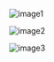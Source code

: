 ![image1](D:\Felix\Documents\GitHub\Pl-900-Power-Platform-Fundamentals\Media\M00Lab00_Introduction\image1.png)

![image2](D:\Felix\Documents\GitHub\Pl-900-Power-Platform-Fundamentals\Media\M00Lab00_Introduction\image2.png)

![image3](D:\Felix\Documents\GitHub\Pl-900-Power-Platform-Fundamentals\Media\M00Lab00_Introduction\image3.png)